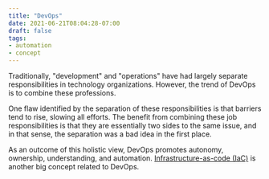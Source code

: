 ```yaml
---
title: "DevOps"
date: 2021-06-21T08:04:28-07:00
draft: false
tags:
- automation
- concept
---
```


Traditionally, "development" and "operations" have had largely separate responsibilities in technology organizations. However, the trend of DevOps is to combine these professions.

One flaw identified by the separation of these responsibilities is that barriers tend to rise, slowing all efforts. The benefit from combining these job responsibilities is that they are essentially two sides to the same issue, and in that sense, the separation was a bad idea in the first place.

As an outcome of this holistic view, DevOps promotes autonomy, ownership, understanding, and automation. [Infrastructure-as-code (IaC)](#infrastructure-as-code-iac) is another big concept related to DevOps.
